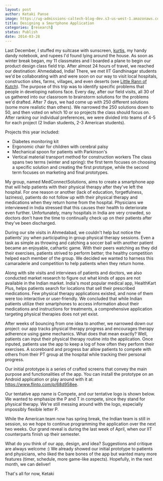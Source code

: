 ```yaml
---
layout: post
author: Ketaki Panse
image: https://ug-admissions-caltech-blog-dev.s3-us-west-1.amazonaws.com/old_pictures/caltech_as_it_happens/6a0105349b8251970b01a3fcdc6396970b.jpg
title: Designing a Smartphone Application 
categories: [research]
status: Publish
date: 2014-03-28
---
```


Last December, I stuffed my suitcase with sunscreen, <a href="https://www.high5store.com/48822-84617-large/off-white-plain-cotton-kurti.jpg" target="_self">kurtis</a>, my handy dandy notebook, and rupees I'd found lying around the house. As soon as winter break began, my 11 classmates and I boarded a plane to begin our product design class field trip. After almost 24 hours of travel, we reached our destination: Ahmedabad, India!
There, we met IIT Gandhinagar students we'd be collaborating with and were soon on our way to visit local hospitals, construction sites, farms, villages, and even deserts (see <a class="zem_slink" href="https://en.wikipedia.org/wiki/Little_Rann_of_Kutch" rel="wikipedia" target="_blank" title="Little Rann of Kutch">Little Rann of Kutch</a>). The purpose of this trip was to identify specific problems that people in developing nations face. Every day, after our field visits, all 30 of us gathered into our classroom to brainstorm solutions for the problems we'd drafted. After 7 days, we had come up with 250 different solutions (some more realistic than others). We narrowed the 250 solutions down to 50, and then voted on which 10 or so projects the class should focus on. After ranking our individual preferences, we were divided into teams of 4-5 for each project (2 Indian students, 2-3 American students).

Projects this year included:
- Diabetes monitoring kit
- Ergonomic chair for children with cerebral palsy
- Mechanical spoon for patients with Parkinson's
- Vertical material transport method for construction workers
The class spans two terms (winter and spring): the first term focuses on choosing a specific solution and creating the first prototype, while the second term focuses on marketing and final prototypes.

My group, named MedConnectSolutions, aims to create a smartphone app that will help patients with their physical therapy after they've left the hospital. For one reason or another (lack of education, forgetfulness, laziness), patients do not follow up with their physical therapy and medications when they return home from the hospital. Physicians we interviewed in India stressed that this causes their health to deteriorate even further. Unfortunately, many hospitals in India are very crowded, so doctors don't have the time to continually check up on their patients after they've been discharged.

During our site visits in Ahmedabad, we couldn't help but notice the patients’ joy when participating in group physical therapy sessions. Even a task as simple as throwing and catching a soccer ball with another patient became an enjoyable, cathartic game. With their peers watching as they did their exercises, patients strived to perform better; the healthy competition helped each member of the group. We decided we wanted to harness this camaraderie and competition to help patients when they return home.

Along with site visits and interviews of patients and doctors, we also conducted market research to figure out what kinds of apps are not available in the Indian market. India's most popular medical app, HealthKart Plus, helps patients search for locations that sell their prescribed medications. Few physical therapy applications existed, and none of them were too interactive or user-friendly. We concluded that while Indian patients utilize their smartphones to access information about their medications and instructions for treatments, a comprehensive application targeting physical therapies does not yet exist.

After weeks of bouncing from one idea to another, we narrowed down our project: our app tracks physical therapy progress and encourages therapy adherence using game mechanics. What does that mean exactly? Well, patients can input their physical therapy routine into the application. Once inputed, patients use the app to keep a log of how often they perform their exercises. A scoreboard and progress bar allow patients to compete with others from their PT group at the hospital while tracking their personal progress.

Our initial prototype is a series of crafted screens that convey the main purpose and functionalities of the app. You can install the prototype on an Android application or play around with it at: https://www.flinto.com/p/68d958ee.

Our tentative app name is Compete, and our tentative logo is shown below. We wanted to emphasize the P and T in compete, since they stand for physical therapy. We're still messing around with the logo, especially impossibly flexible letter P.

While the American team now has spring break, the Indian team is still in session, so we hope to continue programming the application over the next two weeks. Our grand reveal is during the last week of April, when our IIT counterparts finish up their semester.

What do you think of our app, design, and idea? Suggestions and critique are always welcome :)
We already showed our initial prototype to patients and physicians, who liked the bare bones of the app but wanted many more features (timer, schedule, more game-like aspects). Hopefully, in the next month, we can deliver!

That's all for now,
Ketaki
